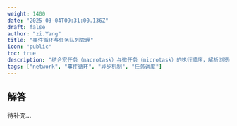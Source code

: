 ```yaml
---
weight: 1400
date: "2025-03-04T09:31:00.136Z"
draft: false
author: "zi.Yang"
title: "事件循环与任务队列管理"
icon: "public"
toc: true
description: "结合宏任务（macrotask）与微任务（microtask）的执行顺序，解析浏览器事件循环如何调度setTimeout、Promise、MutationObserver等异步任务。说明渲染帧（requestAnimationFrame）与事件循环的协作关系。"
tags: ["network", "事件循环", "异步机制", "任务调度"]
---
```


## 解答

待补充...
